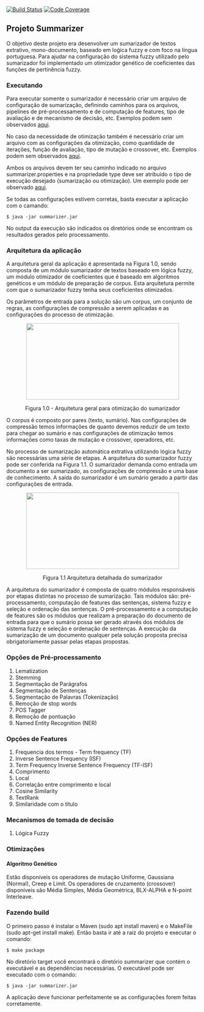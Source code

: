 [![Build Status](https://travis-ci.org/jovanibrasil/summarizer.svg?branch=master)](https://travis-ci.org/jovanibrasil/summarizer) [![Code Coverage](https://img.shields.io/codecov/c/github/jovanibrasil/summarizer/master.svg)](https://codecov.io/gh/jovanibrasil/summarizer?branch=master)

## Projeto Summarizer

O objetivo deste projeto era desenvolver um sumarizador de textos extrativo, mono-documento, 
baseado em loǵica fuzzy e com foco na língua portuguesa. Para ajudar na configuração do sistema fuzzy 
utilizado pelo sumarizador foi implementado um otimizador genético de coeficientes das funções de 
pertinência fuzzy.

### Executando

Para executar somente o sumarizador é necessário criar um arquivo de configuração de sumarização, definindo 
caminhos para os arquivos, pipelines de pré-processamento e de computação de features, tipo de avaliação e 
de mecanismo de decisão, etc. Exemplos podem sem observados [aqui](/settings/summarization).

No caso da necessidade de otimização também é necessário criar um arquivo com as configurações da otimização, 
como quantidade de iterações, função de avaliação, tipo de mutação e crossover, etc. Exemplos podem sem 
observados [aqui](/settings/optimization).

Ambos os arquivos devem ter seu caminho indicado no arquivo summarizer.properties e na propriedade type deve 
ser atribuído o tipo de execução desejado (sumarização ou otimização). Um exemplo pode ser observado 
[aqui](/settings/summarizer.properties).

Se todas as configurações estivem corretas, basta executar a aplicação com o camando:

```$ java -jar summarizer.jar```

No output da execução são indicados os diretórios onde se encontram os resultados gerados pelo processamento. 

### Arquitetura da aplicação

A arquitetura geral da aplicação é apresentada na Figura 1.0, sendo composta de um módulo sumarizador de 
textos baseado em lógica fuzzy,  um módulo otimizador de coeficientes que é baseado em algoritmos genéticos 
e um módulo de preparação de corpus. Esta arquitetura permite com que o sumarizador fuzzy tenha seus 
coeficientes otimizados.

Os parâmetros de entrada para a solução são um corpus, um conjunto de regras, as configurações de compressão
 a serem aplicadas e as configurações do processo de otimização. 

<p align="center">
<img src="/imgs/arquitetura-geral.jpg" width="400" height="200"/>
</p>
<p align="center">Figura 1.0 - Arquitetura geral para otimização do sumarizador</p>

O corpus é composto por pares (texto, sumário). Nas configurações de compressão temos informações de quanto 
devemos reduzir de um texto para chegar ao sumário e nas configurações de otimização temos informações como 
taxas de mutação e crossover, operadores, etc.
 
No processo de sumarização automática extrativa utilizando lógica fuzzy são necessárias uma série de etapas. 
A arquitetura do sumarizador fuzzy pode ser conferida na Figura 1.1. O sumarizador demanda 
como entrada um documento a ser sumarizado, as configurações de compressão e uma base de conhecimento. 
A saída do sumarizador é um sumário gerado a partir das configurações de entrada.

<p align="center">
<img src="/imgs/arquitetura-sumarizador.jpg" width="400" height="200"/>
</p>
<p align="center">Figura 1.1 Arquitetura detalhada do sumarizador</p>

A arquitetura do sumarizador é composta de quatro módulos responsáveis por etapas distintas no processo de 
sumarização. Tais módulos são: pré-processamento, computação de features das sentenças, sistema fuzzy e seleção 
e ordenação das sentenças. O pré-processamento e a computação de features são os módulos que realizam a 
preparação do documento de entrada para que o sumário possa ser gerado através dos módulos de sistema fuzzy
e seleção e ordenação de sentenças. A execução da sumarização de um documento qualquer pela solução proposta 
precisa obrigatoriamente passar pelas etapas propostas.

### Opções de Pré-processamento

1. Lematization
2. Stemming
3. Segmentação de Parágrafos
4. Segmentação de Sentenças
5. Segmentação de Palavras (Tokenização)
6. Remoção de stop words
7. POS Tagger
8. Remoção de pontuação
9. Named Entity Recognition (NER)

### Opções de Features

1. Frequencia dos termos - Term frequency (TF)
2. Inverse Sentence Frequency (ISF)
3. Term Frequency Inverse Sentence Frequency (TF-ISF)
4. Comprimento
5. Local
6. Correlação entre comprimento e local
7. Cosine Similarity
8. TextRank
9. Similaridade com o título

### Mecanismos de tomada de decisão 

1. Lógica Fuzzy

### Otimizações 

#### Algoritmo Genético

Estão disponíveis os operadores de mutação Uniforme, Gaussiana (Normal), Creep e Limit. Os operadores de cruzamento 
(crossover) disponíveis são Média Simples, Média Geométrica, BLX-ALPHA e N-point Interleave.

### Fazendo build

O primeiro passo é instalar o Maven (sudo apt install maven) e o MakeFile (sudo apt-get install make). 
Então basta ir até a raiz do projeto e executar o comando:
   
   ```$ make package``` 

No diretório target você encontrará o diretório summarizer que contém o executável e as dependências 
necessárias. O executável pode ser executado com o comando: 

   ```$ java -jar summarizer.jar```

A aplicação deve funcionar perfeitamente se as configurações forem feitas corretamente.



